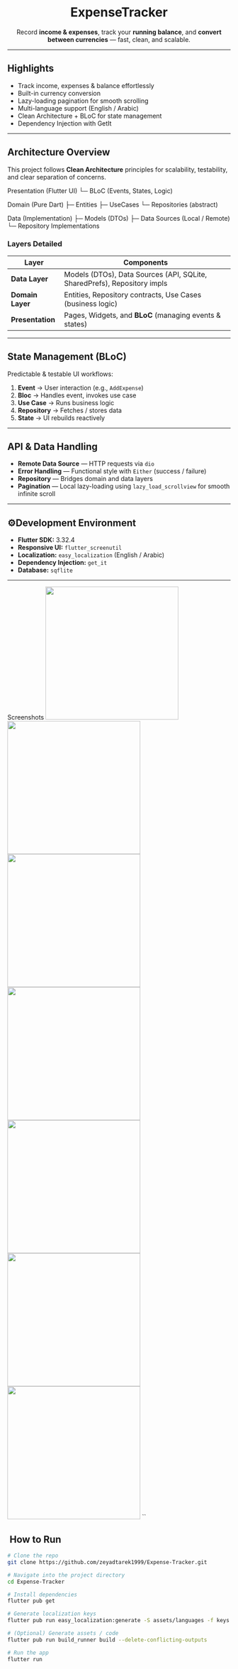 <h1 align="center">ExpenseTracker</h1>

<p align="center">
  Record <b>income & expenses</b>, track your <b>running balance</b>, and <b>convert between currencies</b> — fast, clean, and scalable.
</p>

---

##  Highlights
-  Track income, expenses & balance effortlessly
-  Built-in currency conversion
-  Lazy-loading pagination for smooth scrolling
-  Multi-language support (English / Arabic)
-  Clean Architecture + BLoC for state management
-  Dependency Injection with GetIt

---

##  Architecture Overview

This project follows **Clean Architecture** principles for scalability, testability, and clear separation of concerns.

Presentation (Flutter UI)
└─ BLoC (Events, States, Logic)

Domain (Pure Dart)
├─ Entities
├─ UseCases
└─ Repositories (abstract)

Data (Implementation)
├─ Models (DTOs)
├─ Data Sources (Local / Remote)
└─ Repository Implementations



###  Layers Detailed

| Layer              | Components                                                                 |
|--------------------|-----------------------------------------------------------------------------|
| **Data Layer**     | Models (DTOs), Data Sources (API, SQLite, SharedPrefs), Repository impls    |
| **Domain Layer**   | Entities, Repository contracts, Use Cases (business logic)                  |
| **Presentation**   | Pages, Widgets, and **BLoC** (managing events & states)                     |

---

##  State Management (BLoC)

Predictable & testable UI workflows:

1. **Event** → User interaction (e.g., `AddExpense`)
2. **Bloc** → Handles event, invokes use case
3. **Use Case** → Runs business logic
4. **Repository** → Fetches / stores data
5. **State** → UI rebuilds reactively

---

##  API & Data Handling

- **Remote Data Source** — HTTP requests via `dio`
- **Error Handling** — Functional style with `Either` (success / failure)
- **Repository** — Bridges domain and data layers
- **Pagination** — Local lazy-loading using `lazy_load_scrollview` for smooth infinite scroll

---

## ⚙Development Environment

- **Flutter SDK:** 3.32.4
- **Responsive UI:** `flutter_screenutil`
- **Localization:** `easy_localization` (English / Arabic)
- **Dependency Injection:** `get_it`
- **Database:** `sqflite`

---
  Screenshots
<img src="https://user-images.githubusercontent.com/yourusername/screenshots/Simulator_Screenshot_iPhone_15_Pro_2025_08_22_22_41_22.png" width="300" /> <img src="https://user-images.githubusercontent.com/yourusername/screenshots/Simulator_Screenshot_iPhone_15_Pro_2025_08_22_22_41_58.png" width="300" /> <img src="https://user-images.githubusercontent.com/yourusername/screenshots/Simulator_Screenshot_iPhone_15_Pro_2025_08_22_22_42_04.png" width="300" /> <img src="https://user-images.githubusercontent.com/yourusername/screenshots/Simulator_Screenshot_iPhone_15_Pro_2025_08_22_22_42_16.png" width="300" /> <img src="https://user-images.githubusercontent.com/yourusername/screenshots/Simulator_Screenshot_iPhone_15_Pro_2025_08_22_22_42_22.png" width="300" /> <img src="https://user-images.githubusercontent.com/yourusername/screenshots/Simulator_Screenshot_iPhone_15_Pro_2025_08_22_22_42_30.png" width="300" /> <img src="https://user-images.githubusercontent.com/yourusername/screenshots/Simulator_Screenshot_iPhone_15_Pro_2025_08_22_22_42_48.png" width="300" /> ``

##  ️ How to Run

```bash
# Clone the repo
git clone https://github.com/zeyadtarek1999/Expense-Tracker.git

# Navigate into the project directory
cd Expense-Tracker

# Install dependencies
flutter pub get

# Generate localization keys
flutter pub run easy_localization:generate -S assets/languages -f keys -o locale_keys.g.dart

# (Optional) Generate assets / code
flutter pub run build_runner build --delete-conflicting-outputs

# Run the app
flutter run


